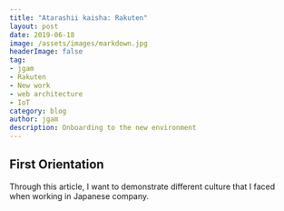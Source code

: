 ```yaml
---
title: "Atarashii kaisha: Rakuten"
layout: post
date: 2019-06-18
image: /assets/images/markdown.jpg
headerImage: false
tag:
- jgam
- Rakuten
- New work
- web architecture
- IoT
category: blog
author: jgam
description: Onboarding to the new environment
---
```


## First Orientation

Through this article, I want to demonstrate different culture that I faced when working in Japanese company.